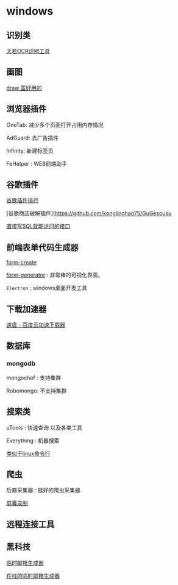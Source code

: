 # windows

## 识别类

[天若OCR识别工具](https://tianruoocr.cn/server/index.php)

## 画图

[draw 蛮好用的](https://github.com/jgraph/drawio-desktop/releases)



  ## 浏览器插件

  OneTab: 减少多个页面打开占用内存情况

  AdGuard: 去广告插件

Infinity: 新建标签页

FeHelper : WEB前端助手

## 谷歌插件

  [谷歌插件排行](https://zhaoolee.com/ChromeAppHeroes/)

  [谷歌商店破解插件](https://github.com/konglinghao75/GuGesousu

  [直接写SQL就能访问的接口](https://github.com/zycgit/hasor)

  ## 前端表单代码生成器

  [form-create](https://github.com/xaboy/form-create/blob/2.0/README_zh-CN.md)

  [form-generator](https://github.com/JakHuang/form-generator) : 非常棒的可视化界面。

`Electron` : windows桌面开发工具

## 下载加速器

[速盘 - 百度云加速下载器](https://www.speedpan.com/speedpan-free.html)



## 数据库

### mongodb

mongochef : 支持集群

Robomongo: 不支持集群



## 搜索类

uTools : 快速查询 以及各类工具

Everything : 机器搜索

[类似于linux命令行](https://cmder.net/)

## 爬虫

后裔采集器 : 挺好的爬虫采集器

[屏幕录制](https://gifcam.en.softonic.com/)

## 远程连接工具



## 黑科技

[临时邮箱生成器](https://www.52pojie.cn/thread-975333-1-1.html)

[在线的临时邮箱生成器](http://linshiyouxiang.net/)